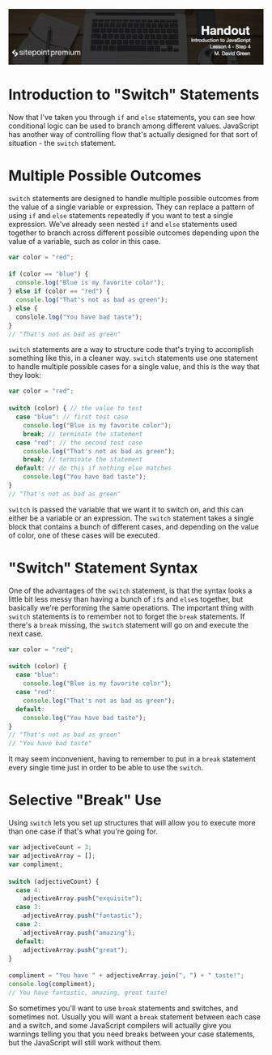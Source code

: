 ![](headings/introjs4.4.jpg)

# Introduction to "Switch" Statements

Now that I've taken you through `if` and `else` statements, you can see how conditional logic can be used to branch among different values. JavaScript has another way of controlling flow that's actually designed for that sort of situation - the `switch` statement.

# Multiple Possible Outcomes

`switch` statements are designed to handle multiple possible outcomes from the value of a single variable or expression. They can replace a pattern of using `if` and `else` statements repeatedly if you want to test a single expression. We've already seen nested `if` and `else` statements used together to branch across different possible outcomes depending upon the value of a variable, such as color in this case.

```js
var color = "red";

if (color == "blue") {
  console.log("Blue is my favorite color");
} else if (color == "red") {
  console.log("That's not as bad as green");
} else {
  conslole.log("You have bad taste");
}
// "That's not as bad as green"
```

`switch` statements are a way to structure code that's trying to accomplish something like this, in a cleaner way. `switch` statements use one statement to handle multiple possible cases for a single value, and this is the way that they look:

```js
var color = "red";

switch (color) { // the value to test
  case "blue": // first test case
    console.log("Blue is my favorite color");
    break; // terminate the statement
  case "red": // the second test case
    console.log("That's not as bad as green");
    break; // terminate the statement
  default: // do this if nothing else matches
    console.log("You have bad taste");
}
// "That's not as bad as green"
```

`switch` is passed the variable that we want it to switch on, and this can either be a variable or an expression. The `switch` statement takes a single block that contains a bunch of different cases, and depending on the value of color, one of these cases will be executed.

# "Switch" Statement Syntax

One of the advantages of the `switch` statement, is that the syntax looks a little bit less messy than having a bunch of `if`s and `else`s together, but basically we're performing the same operations. The important thing with `switch` statements is to remember not to forget the `break` statements. If there's a `break` missing, the `switch` statement will go on and execute the next case.

```js
var color = "red";

switch (color) {
  case "blue":
    console.log("Blue is my favorite color");
  case "red":
    console.log("That's not as bad as green");
  default: 
    console.log("You have bad taste");
}
// "That's not as bad as green"
// "You have bad taste"
```

It may seem inconvenient, having to remember to put in a `break` statement every single time just in order to be able to use the `switch`.

# Selective "Break" Use

Using `switch` lets you set up structures that will allow you to execute more than one case if that's what you're going for.

```js
var adjectiveCount = 3;
var adjectiveArray = [];
var compliment;

switch (adjectiveCount) {
  case 4: 
    adjectiveArray.push("exquisite");
  case 3: 
    adjectiveArray.push("fantastic");
  case 2:
    adjectiveArray.push("amazing");
  default: 
    adjectiveArray.push("great");
}

compliment = "You have " + adjectiveArray.join(", ") + " taste!";
console.log(compliment);
// You have fantastic, amazing, great taste!
```

So sometimes you'll want to use `break` statements and switches, and sometimes not. Usually you will want a `break` statement between each case and a switch, and some JavaScript compilers will actually give you warnings telling you that you need breaks between your case statements, but the JavaScript will still work without them.